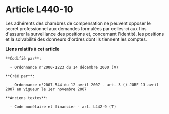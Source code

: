 # Article L440-10

Les adhérents des chambres de compensation ne peuvent opposer le secret professionnel aux demandes formulées par celles-ci
aux fins d'assurer la surveillance des positions et, concernant l'identité, les positions et la solvabilité des donneurs
d'ordres dont ils tiennent les comptes.

**Liens relatifs à cet article**

	**Codifié par**:

	  - Ordonnance n°2000-1223 du 14 décembre 2000 (V)

	**Créé par**:

	  - Ordonnance n°2007-544 du 12 avril 2007 - art. 3 () JORF 13 avril 2007 en vigueur le 1er novembre 2007

	**Anciens textes**:

	  - Code monétaire et financier - art. L442-9 (T)
